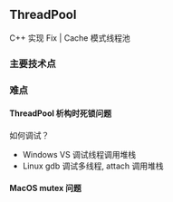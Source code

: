 ## ThreadPool

C++ 实现 Fix | Cache 模式线程池

### 主要技术点

### 难点

#### ThreadPool 析构时死锁问题

如何调试？
- Windows VS 调试线程调用堆栈
- Linux gdb 调试多线程, attach 调用堆栈


#### MacOS mutex 问题



